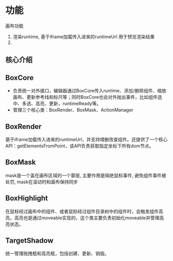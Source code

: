 # 功能

画布功能
1. 渲染runtime, 基于iframe加载传入进来的runtimeUrl
用于预览渲染结果
2. 

## 核心介绍

## BoxCore
- 负责统一对外接口，编辑器通过BoxCore传入runtime、添加/删除组件、缩放画布、更新参考线和标尺等；同时BoxCore也会对外抛出事件，比如组件选中、多选、高亮、更新，runtimeReady等。
- 管理三个核心类：BoxRender、BoxMask、ActionManager

## BoxRender
基于iframe加载传入进来的runtimeUrl，并支持增删改查组件。还提供了一个核心API：getElementsFromPoint，该API负责获取指定坐标下所有dom节点。

## BoxMask
mask是一个盖在画布区域的一个蒙层, 主要作用是隔绝鼠标事件, 避免组件事件被处罚, mask在滚动时和画布保持同步

## BoxHighlight
在鼠标经过画布中的组件、或者鼠标经过组件目录树中的组件时，会触发组件高亮，高亮也是通过moveable实现的，这个类主要负责初始化moveable并管理高亮状态。

## TargetShadow
统一管理拖拽框和高亮框，包括创建、更新、销毁。

